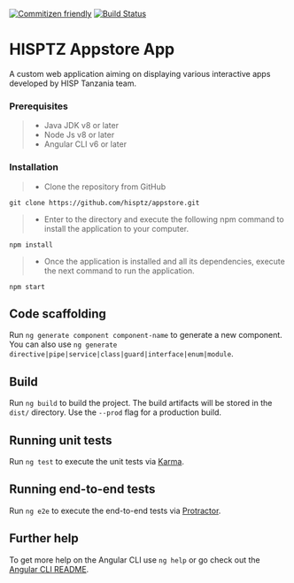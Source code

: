 [![Commitizen friendly](https://img.shields.io/badge/commitizen-friendly-brightgreen.svg)](http://commitizen.github.io/cz-cli/)
[![Build Status](https://travis-ci.org/hisptz/national-dqa-app.svg?branch=master)](https://travis-ci.org/hisptz/national-dqa-app)



# HISPTZ Appstore App

A custom web application aiming on displaying various interactive apps developed by HISP Tanzania team.   

### Prerequisites
>- Java JDK v8 or later 
>- Node Js v8 or later
>- Angular CLI v6 or later

### Installation

> * Clone the repository from GitHub
```angularjs
git clone https://github.com/hisptz/appstore.git
```
> * Enter to the directory and execute the following npm command to install the application to your computer.
```angularjs
npm install
```
> * Once the application is installed and all its dependencies, execute the next command to run the application. 
```angularjs
npm start
```

## Code scaffolding

Run `ng generate component component-name` to generate a new component. You can also use `ng generate directive|pipe|service|class|guard|interface|enum|module`.

## Build

Run `ng build` to build the project. The build artifacts will be stored in the `dist/` directory. Use the `--prod` flag for a production build.

## Running unit tests

Run `ng test` to execute the unit tests via [Karma](https://karma-runner.github.io).

## Running end-to-end tests

Run `ng e2e` to execute the end-to-end tests via [Protractor](http://www.protractortest.org/).

## Further help

To get more help on the Angular CLI use `ng help` or go check out the [Angular CLI README](https://github.com/angular/angular-cli/blob/master/README.md).
